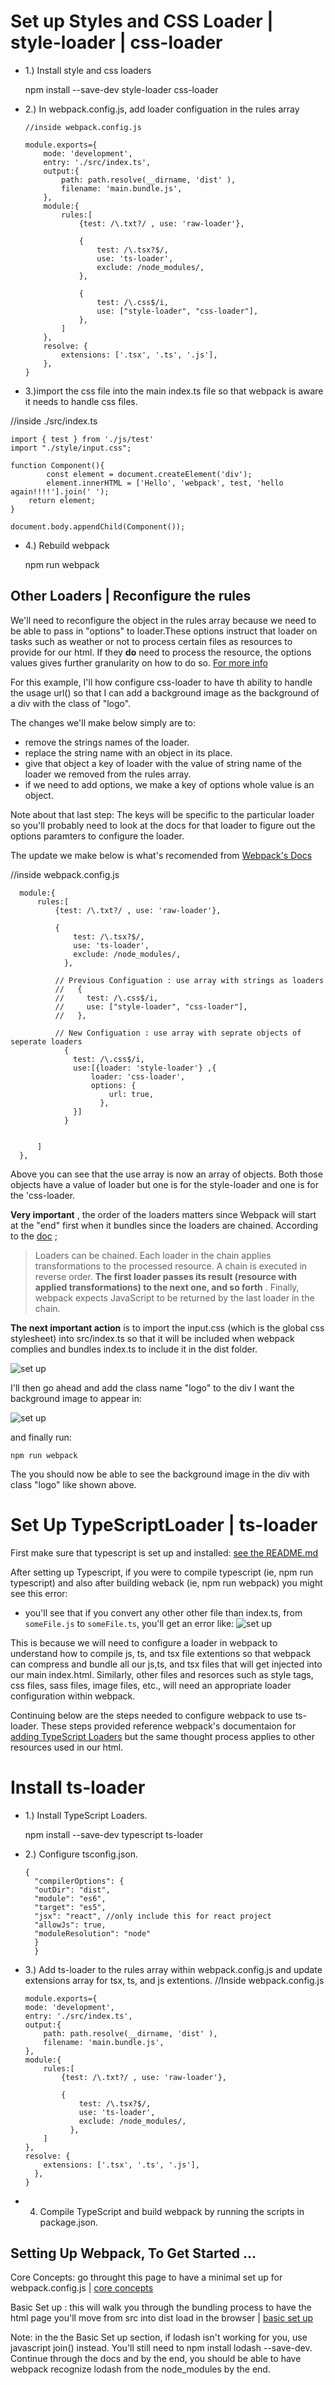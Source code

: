 # Set up Styles and CSS Loader | style-loader | css-loader

- 1.) Install style and css loaders

  npm install --save-dev style-loader css-loader

- 2.) In webpack.config.js, add loader configuation in the rules array

      //inside webpack.config.js

      module.exports={
          mode: 'development',
          entry: './src/index.ts',
          output:{
              path: path.resolve(__dirname, 'dist' ),
              filename: 'main.bundle.js',
          },
          module:{
              rules:[
                  {test: /\.txt?/ , use: 'raw-loader'},

                  {
                      test: /\.tsx?$/,
                      use: 'ts-loader',
                      exclude: /node_modules/,
                  },

                  {
                      test: /\.css$/i,
                      use: ["style-loader", "css-loader"],
                  },
              ]
          },
          resolve: {
              extensions: ['.tsx', '.ts', '.js'],
          },
      }

- 3.)import the css file into the main index.ts file so that webpack is aware it needs to handle css files.

//inside ./src/index.ts

    import { test } from './js/test'
    import "./style/input.css";

    function Component(){
            const element = document.createElement('div');
            element.innerHTML = ['Hello', 'webpack', test, 'hello again!!!!'].join(' ');
        return element;
    }

    document.body.appendChild(Component());

- 4.) Rebuild webpack

  npm run webpack

## Other Loaders | Reconfigure the rules

We'll need to reconfigure the object in the rules array because we need to be able to pass in "options" to loader.These options instruct that loader on tasks such as weather or not to process certain files as resources to provide for our html. If they **do** need to process the resource, the options values gives further granularity on how to do so. [For more info](https://webpack.js.org/concepts/loaders/#configuration)

For this example, I'll how configure css-loader to have th ability to handle the usage url() so that I can add a background image as the background of a div with the class of "logo".

The changes we'll make below simply are to:

- remove the strings names of the loader.
- replace the string name with an object in its place.
- give that object a key of loader with the value of string name of the loader we removed from the rules array.
- if we need to add options, we make a key of options whole value is an object.

Note about that last step: The keys will be specific to the particular loader so you'll probably need to look at the docs for that loader to figure out the options paramters to configure the loader.

The update we make below is what's recomended from [Webpack's Docs](https://webpack.js.org/concepts/loaders/#using-loaders)

//inside webpack.config.js

      module:{
          rules:[
              {test: /\.txt?/ , use: 'raw-loader'},

              {
                  test: /\.tsx?$/,
                  use: 'ts-loader',
                  exclude: /node_modules/,
                },

              // Previous Configuation : use array with strings as loaders
              //   {
              //     test: /\.css$/i,
              //     use: ["style-loader", "css-loader"],
              //   },

              // New Configuation : use array with seprate objects of seperate loaders
                {
                  test: /\.css$/i,
                  use:[{loader: 'style-loader'} ,{
                      loader: 'css-loader',
                      options: {
                          url: true,
                        },
                  }]
                }


          ]
      },

Above you can see that the use array is now an array of objects. Both those objects have a value of loader but one is for the style-loader and one is for the 'css-loader.

**Very important** , the order of the loaders matters since Webpack will start at the "end" first when it bundles since the loaders are chained. According to the [doc](https://webpack.js.org/concepts/loaders/#using-loaders) ;

> Loaders can be chained. Each loader in the chain applies transformations to the processed resource. A chain is executed in reverse order. **The first loader passes its result (resource with applied transformations) to the next one, and so forth** . Finally, webpack expects JavaScript to be returned by the last loader in the chain.

**The next important action** is to import the input.css (which is the global css stylesheet) into src/index.ts so that it will be included when webpack complies and bundles index.ts to include it in the dist folder.

![set up](./src/images/importCss-indexTs?raw=true "Optional Title")

I'll then go ahead and add the class name "logo" to the div I want the background image to appear in:

![set up](./src/images/divUsingCssUrl?raw=true "Optional Title")

and finally run:

    npm run webpack

The you should now be able to see the background image in the div with class "logo" like shown above.

# Set Up TypeScriptLoader | ts-loader

First make sure that typescript is set up and installed: [see the README.md](https://github.com/wasabi805/typeScript-playground)

After setting up Typescript,
if you were to compile typescript (ie, npm run typescript) and also after building weback (ie, npm run webpack)
you might see this error:

- you'll see that if you convert any other other file than index.ts, from `someFile.js` to `someFile.ts`, you'll get an error like:
  ![set up](./src/images/webpack-error-1.png?raw=true "Optional Title")

This is because we will need to configure a loader in webpack to understand how to compile js, ts, and tsx file extentions so that webpack can compress and bundle all our js,ts, and tsx files that will get injected into our main index.html. Similarly, other files and resorces such as style tags, css files, sass files, image files, etc., will need an appropriate loader configuration within webpack.

Continuing below are the steps needed to configure webpack to use ts-loader. These steps provided reference webpack's documentaion for [adding TypeScript Loaders](https://webpack.js.org/guides/typescript/) but the same thought process applies to other resources used in our html.

# Install ts-loader

- 1.) Install TypeScript Loaders.

  npm install --save-dev typescript ts-loader

- 2.) Configure tsconfig.json.

      {
        "compilerOptions": {
        "outDir": "dist",
        "module": "es6",
        "target": "es5",
        "jsx": "react", //only include this for react project
        "allowJs": true,
        "moduleResolution": "node"
        }
        }

- 3.) Add ts-loader to the rules array within webpack.config.js and update extensions array for tsx, ts, and js extentions.
  //Inside webpack.config.js

      module.exports={
      mode: 'development',
      entry: './src/index.ts',
      output:{
          path: path.resolve(__dirname, 'dist' ),
          filename: 'main.bundle.js',
      },
      module:{
          rules:[
              {test: /\.txt?/ , use: 'raw-loader'},

              {
                  test: /\.tsx?$/,
                  use: 'ts-loader',
                  exclude: /node_modules/,
                },
          ]
      },
      resolve: {
          extensions: ['.tsx', '.ts', '.js'],
        },
      }

- 4. Compile TypeScript and build webpack by running the scripts in package.json.

## Setting Up Webpack, To Get Started ...

Core Concepts: go throught this page to have a minimal set up for webpack.config.js | [core concepts](https://webpack.js.org/concepts/#entry)

Basic Set up : this will walk you through the bundling process to have the html page you'll move from src into dist load in the browser |
[basic set up](https://webpack.js.org/guides/typescript/)

Note: in the the Basic Set up section, if lodash isn't working for you, use javascript join() instead.
You'll still need to npm install lodash --save-dev.
Continue through the docs and by the end, you should be able to have webpack recognize lodash from the node_modules by the end.
